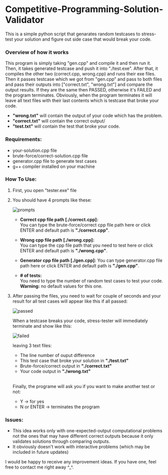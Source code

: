 # Competitive-Programming-Solution-Validator
This is a simple python script that genarates random testcases to stress-test your solution and figure out side case that would break your code.

### Overview of how it works
This program is simply taking "gen.cpp" and compile it and then run it. Then, it takes generated testcase and push it into "./test.exe". After that, it compiles the other two (correct.cpp, wrong.cpp) and runs their exe files. Then it passes testcase which we got from "gen.cpp" and pass to both files and pass their outputs into ["correct.txt", "wrong.txt"] and compare the output results. If they are the same then PASSED, otherwise it's FAILED and the program terminates. Obviously, when the program terminates it will leave all text files with their last contents which is testcase that broke your code.
- <b>"wrong.txt"</b> will contain the output of your code which has the problem.
- <b>"correct.txt"</b> will contain the correct output/
- <b>"test.txt"</b> will contain the test that broke your code.

### Requirements:
- your-solution.cpp file
- brute-force/correct-solution.cpp file
- generator.cpp file to generate test cases
- g++ compiler installed on your machine


### How To Use:
1. First, you open "tester.exe" file

2. You should have 4 prompts like these:

    ![prompts](https://github.com/SayedReda1/Competitive-Programming-Solution-Validator/assets/71211593/1d2842b6-8fd6-4a5e-8bdb-03df8d2117e1)
    
    - <b>Correct cpp file path [./correct.cpp]:</b><br>
    You can type the brute-force/correct cpp file path here or click ENTER and default path is <b>"./correct.cpp"</b>.

    - <b>Wrong cpp file path [./wrong.cpp]:</b><br>
    You can type the cpp file path that you need to test here or click ENTER and default path is <b>"./wrong.cpp"</b>.

    - <b>Generator cpp file path [./gen.cpp]:</b>
    You can type generator.cpp file path here or click ENTER and default path is <b>"./gen.cpp"</b>.

    - <b># of tests: </b><br>
   You need to type the number of random test cases to test your code.<br>
   <b>Warning:</b> no default values for this one.

3. After passing the files, you need to wait for couple of seconds and your result for all test cases will appear like this if all passed:<br>
    
    ![passed](https://github.com/SayedReda1/Competitive-Programming-Solution-Validator/assets/71211593/94def73e-f33d-4030-8b7e-5b961b6af50a)


    When a testcase breaks your code, stress-tester will immediately terminate and show like this:

   
    ![failed](https://github.com/SayedReda1/Competitive-Programming-Solution-Validator/assets/71211593/0eee1fc8-189b-43aa-bb1d-077811953305)

    

    leaving 3 text files:
    - The line number of ouput difference
    - This test case that broke your solution in <b>"./test.txt"</b>
    - Brute-force/correct output in <b>"./correct.txt"</b>
    - Your code output in <b>"./wrong.txt"</b>
    
    <br>

    Finally, the programe will ask you if you want to make another test or not:
    - Y -> for yes
    - N or ENTER -> terminates the program 
    

### Issues:
- This idea works only with one-expected-output computational problems not the ones that may have different correct outputs because it only validates solutions through comparing outputs.
- It obviously doesn't work with interactive problems (which may be included in future updates)

I would be happy to receive any improvement ideas. If you have one, feel free to contact me right away ^_^.
